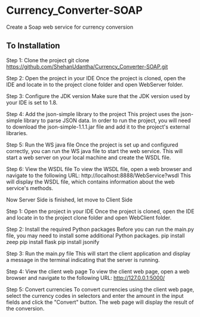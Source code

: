 # Currency_Converter-SOAP
Create a Soap web service for currency conversion

<h2>To Installation</h2>

Step 1: Clone the project
git clone https://github.com/ShehanUdantha/Currency_Converter-SOAP.git

Step 2: Open the project in your IDE
Once the project is cloned, open the IDE and locate in to the project clone folder and open WebServer folder.

Step 3: Configure the JDK version
Make sure that the JDK version used by your IDE is set to 1.8.

Step 4: Add the json-simple library to the project
This project uses the json-simple library to parse JSON data. In order to run the project, you will need to download the json-simple-1.1.1.jar file and add it to the project's external libraries.

Step 5: Run the WS java file
Once the project is set up and configured correctly, you can run the WS java file to start the web service. This will start a web server on your local machine and create the WSDL file.
 

Step 6: View the WSDL file
To view the WSDL file, open a web browser and navigate to the following URL:
http://localhost:8888/WebService?wsdl
This will display the WSDL file, which contains information about the web service's methods.

Now Server Side is finished, let move to Client Side

Step 1: Open the project in your IDE
Once the project is cloned, open the IDE and locate in to the project clone folder and open WebClient folder.

Step 2: Install the required Python packages
Before you can run the main.py file, you may need to install some additional Python packages.
pip install zeep
pip install flask
pip install jsonify

Step 3: Run the main.py file
This will start the client application and display a message in the terminal indicating that the server is running.

Step 4: View the client web page
To view the client web page, open a web browser and navigate to the following URL: http://127.0.0.1:5000/

Step 5: Convert currencies
To convert currencies using the client web page, select the currency codes in selectors and enter the amount in the input fields and click the "Convert" button. The web page will display the result of the conversion.
